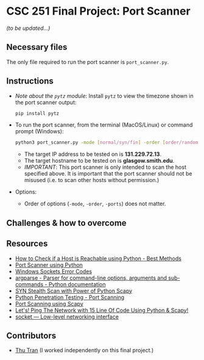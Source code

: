 # CSC 251 Final Project: Port Scanner

_(to be updated...)_

## Necessary files

The only file required to run the port scanner is `port_scanner.py`.

## Instructions

- _Note about the `pytz` module_: Install `pytz` to view the timezone shown in the port scanner output:

  ```bash
  pip install pytz
  ```

- To run the port scanner, from the terminal (MacOS/Linux) or command prompt (Windows):

  ```bash
  python3 port_scanner.py -mode [normal/syn/fin] -order [order/random] -ports [all/known] [ip_address]
  ```

  - The target IP address to be tested on is **131.229.72.13**.
  - The target hostname to be tested on is **glasgow.smith.edu**.
  - _IMPORTANT_: This port scanner is only intended to scan the host specified above. It is important that the port scanner should not be misused (i.e. to scan other hosts without permission.)

- Options:
  - Order of options (`-mode`, `-order`, `-ports`) does not matter.

## Challenges & how to overcome

## Resources

- [How to Check if a Host is Reachable using Python - Best Methods](https://copyprogramming.com/howto/how-to-check-if-a-host-is-reachable-using-python-best-methods)
- [Port Scanner using Python](https://www.geeksforgeeks.org/port-scanner-using-python/)
- [Windows Sockets Error Codes](https://learn.microsoft.com/en-us/windows/win32/winsock/windows-sockets-error-codes-2)
- [argparse - Parser for command-line options, arguments and sub-commands - Python documentation](https://docs.python.org/3/library/argparse.html)
- [SYN Stealth Scan with Power of Python Scapy](https://dev.to/powerexploit/syn-stealth-scan-with-power-of-python-scapy-58aj)
- [Python Penetration Testing - Port Scanning](https://www.oreilly.com/library/view/python-penetration-testing/9781789138962/9f389f41-4489-4628-a61f-969eea3aae8c.xhtml)
- [Port Scanning using Scapy](https://resources.infosecinstitute.com/topic/port-scanning-using-scapy/)
- [Let's! Ping The Network with 15 Line Of Code Using Python & Scapy!](https://dev.to/powerexploit/let-s-ping-the-network-with-python-scapy-5g18)
- [socket — Low-level networking interface](https://docs.python.org/3/library/socket.html)

## Contributors

- [Thu Tran](https://github.com/thuntran) (I worked independently on this final project.)
